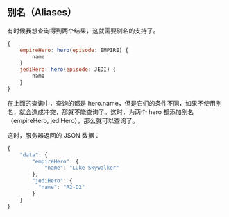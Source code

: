 
## 别名（Aliases）
有时候我想查询得到两个结果，这就需要别名的支持了。

```js
{
    empireHero: hero(episode: EMPIRE) {
        name
    }
    jediHero: hero(episode: JEDI) {
        name
    }
}
```

在上面的查询中，查询的都是 hero.name，但是它们的条件不同，如果不使用别名，就会造成冲突，那就不能查询了。这时，为两个 hero 都添加别名（empireHero, jediHero），那么就可以查询了。

这时，服务器返回的 JSON 数据：

```js
{
    "data": {
        "empireHero": {
            "name": "Luke Skywalker"
        },
        "jediHero": {
          "name": "R2-D2"
        }
    }
}
```